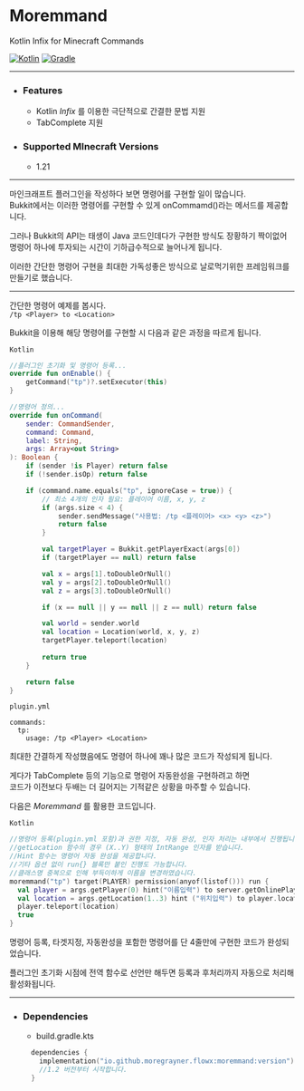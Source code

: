 # Moremmand

Kotlin Infix for Minecraft Commands

[![Kotlin](https://img.shields.io/badge/Kotlin-2.0.20-7F52FF.svg?logo=kotlin)](https://kotlinlang.org/)
[![Gradle](https://img.shields.io/badge/Gradle-8.13-02303A.svg?logo=gradle)](https://gradle.org)

---

* ### Features
  * Kotlin _Infix_ 를 이용한 극단적으로 간결한 문법 지원
  * TabComplete 지원

* ### Supported MInecraft Versions
  * 1.21

---

마인크래프트 플러그인을 작성하다 보면 명령어를 구현할 일이 많습니다.  
Bukkit에서는 이러한 명령어를 구현할 수 있게 onCommamd()라는 메서드를 제공합니다.  


그러나 Bukkit의 API는 태생이 Java 코드인데다가 구현한 방식도 장황하기 짝이없어   
명령어 하나에 투자되는 시간이 기하급수적으로 늘어나게 됩니다.

이러한 간단한 명령어 구현을 최대한 가독성좋은 방식으로 날로먹기위한 프레임워크를 만들기로 했습니다.

---

간단한 명령어 예제를 봅시다.  
`/tp <Player> to <Location>`

Bukkit을 이용해 해당 명령어를 구현할 시 다음과 같은 과정을 따르게 됩니다.

`Kotlin`
```Kotlin
//플러그인 초기화 및 명령어 등록...
override fun onEnable() {
    getCommand("tp")?.setExecutor(this)
}

//명령어 정의...
override fun onCommand(
    sender: CommandSender,
    command: Command,
    label: String,
    args: Array<out String>
): Boolean {
    if (sender !is Player) return false
    if (!sender.isOp) return false

    if (command.name.equals("tp", ignoreCase = true)) {
        // 최소 4개의 인자 필요: 플레이어 이름, x, y, z
        if (args.size < 4) {
            sender.sendMessage("사용법: /tp <플레이어> <x> <y> <z>")
            return false
        }

        val targetPlayer = Bukkit.getPlayerExact(args[0])
        if (targetPlayer == null) return false

        val x = args[1].toDoubleOrNull()
        val y = args[2].toDoubleOrNull()
        val z = args[3].toDoubleOrNull()

        if (x == null || y == null || z == null) return false

        val world = sender.world
        val location = Location(world, x, y, z)
        targetPlayer.teleport(location)
        
        return true
    }

    return false
}
```

`plugin.yml`

```Yml
commands:
  tp:
    usage: /tp <Player> <Location>
```

최대한 간결하게 작성했음에도 명령어 하나에 꽤나 많은 코드가 작성되게 됩니다.  

게다가 TabComplete 등의 기능으로 명령어 자동완성을 구현하려고 하면  
코드가 이전보다 두배는 더 길어지는 기적같은 상황을 마주할 수 있습니다.  

다음은 _Moremmand_ 를 활용한 코드입니다.  

`Kotlin`

```Kotlin
//명령어 등록(plugin.yml 포함)과 권한 지정, 자동 완성, 인자 처리는 내부에서 진행됩니다.
//getLocation 함수의 경우 (X..Y) 형태의 IntRange 인자를 받습니다.
//Hint 함수는 명령어 자동 완성을 제공합니다.
//기타 옵션 없이 run{} 블록만 붙인 진행도 가능합니다.
//클래스명 중복으로 인해 부득이하게 이름을 변경하였습니다.
moremmand("tp") target(PLAYER) permission(anyof(listof())) run {
  val player = args.getPlayer(0) hint("이름입력") to server.getOnlinePlayers
  val location = args.getLocation(1..3) hint ("위치입력") to player.location
  player.teleport(location)  
  true
}
```
명령어 등록, 타겟지정, 자동완성을 포함한 명령어를 단 4줄만에 구현한 코드가 완성되었습니다.  

플러그인 초기화 시점에 전역 함수로 선언만 해두면 등록과 후처리까지 자동으로 처리해 활성화됩니다.

---

* ### Dependencies
  * build.gradle.kts
  ```kotlin
    dependencies {
      implementation("io.github.moregrayner.flowx:moremmand:version")
      //1.2 버전부터 시작합니다.
    }
  ```